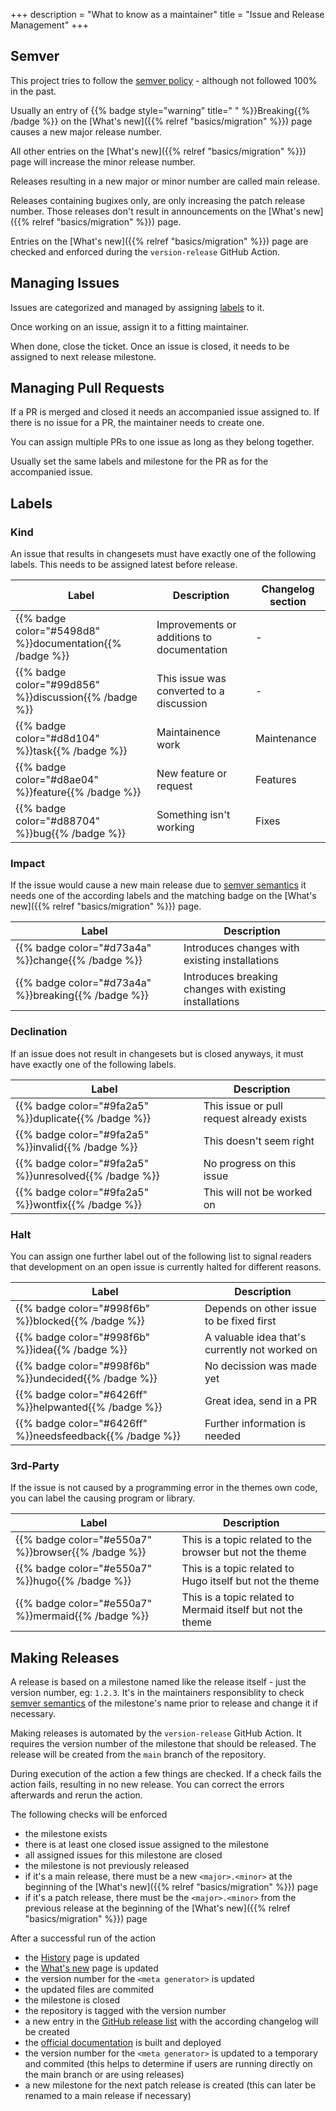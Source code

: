 +++
description = "What to know as a maintainer"
title = "Issue and Release Management"
+++

## Semver

This project tries to follow the [semver policy](https://semver.org/) - although not followed 100% in the past.

Usually an entry of {{% badge style="warning" title=" " %}}Breaking{{% /badge %}} on the [What's new]({{% relref "basics/migration" %}}) page causes a new major release number.

All other entries on the [What's new]({{% relref "basics/migration" %}}) page will increase the minor release number.

Releases resulting in a new major or minor number are called main release.

Releases containing bugixes only, are only increasing the patch release number. Those releases don't result in announcements on the [What's new]({{% relref "basics/migration" %}}) page.

Entries on the [What's new]({{% relref "basics/migration" %}}) page are checked and enforced during the `version-release` GitHub Action.

## Managing Issues

Issues are categorized and managed by assigning [labels](#labels) to it.

Once working on an issue, assign it to a fitting maintainer.

When done, close the ticket. Once an issue is closed, it needs to be assigned to next release milestone.

## Managing Pull Requests

If a PR is merged and closed it needs an accompanied issue assigned to. If there is no issue for a PR, the maintainer needs to create one.

You can assign multiple PRs to one issue as long as they belong together.

Usually set the same labels and milestone for the PR as for the accompanied issue.

## Labels

### Kind

An issue that results in changesets must have exactly one of the following labels. This needs to be assigned latest before release.

| Label                                                    | Description                                | Changelog section |
|----------------------------------------------------------|--------------------------------------------|-------------------|
| {{% badge color="#5498d8" %}}documentation{{% /badge %}} | Improvements or additions to documentation | -                 |
| {{% badge color="#99d856" %}}discussion{{% /badge %}}    | This issue was converted to a discussion   | -                 |
| {{% badge color="#d8d104" %}}task{{% /badge %}}          | Maintainence work                          | Maintenance       |
| {{% badge color="#d8ae04" %}}feature{{% /badge %}}       | New feature or request                     | Features          |
| {{% badge color="#d88704" %}}bug{{% /badge %}}           | Something isn't working                    | Fixes             |

### Impact

If the issue would cause a new main release due to [semver semantics](#semver) it needs one of the according labels and the matching badge on the [What's new]({{% relref "basics/migration" %}}) page.

| Label                                               | Description                                             |
|-----------------------------------------------------|---------------------------------------------------------|
| {{% badge color="#d73a4a" %}}change{{% /badge %}}   | Introduces changes with existing installations          |
| {{% badge color="#d73a4a" %}}breaking{{% /badge %}} | Introduces breaking changes with existing installations |

### Declination

If an issue does not result in changesets but is closed anyways, it must have exactly one of the following labels.

| Label                                                 | Description                               |
|-------------------------------------------------------|-------------------------------------------
| {{% badge color="#9fa2a5" %}}duplicate{{% /badge %}}  | This issue or pull request already exists |
| {{% badge color="#9fa2a5" %}}invalid{{% /badge %}}    | This doesn't seem right                   |
| {{% badge color="#9fa2a5" %}}unresolved{{% /badge %}} | No progress on this issue                 |
| {{% badge color="#9fa2a5" %}}wontfix{{% /badge %}}    | This will not be worked on                |

### Halt

You can assign one further label out of the following list to signal readers that development on an open issue is currently halted for different reasons.

| Label                                                    | Description                                             |
|----------------------------------------------------------|---------------------------------------------------------|
| {{% badge color="#998f6b" %}}blocked{{% /badge %}}       | Depends on other issue to be fixed first                |
| {{% badge color="#998f6b" %}}idea{{% /badge %}}          | A valuable idea that's currently not worked on          |
| {{% badge color="#998f6b" %}}undecided{{% /badge %}}     | No decission was made yet                               |
| {{% badge color="#6426ff" %}}helpwanted{{% /badge %}}    | Great idea, send in a PR                                |
| {{% badge color="#6426ff" %}}needsfeedback{{% /badge %}} | Further information is needed                           |

### 3rd-Party

If the issue is not caused by a programming error in the themes own code, you can label the causing program or library.

| Label                                              | Description                                                 |
|----------------------------------------------------|-------------------------------------------------------------|
| {{% badge color="#e550a7" %}}browser{{% /badge %}} | This is a topic related to the browser but not the theme    |
| {{% badge color="#e550a7" %}}hugo{{% /badge %}}    | This is a topic related to Hugo itself but not the theme    |
| {{% badge color="#e550a7" %}}mermaid{{% /badge %}} | This is a topic related to Mermaid itself but not the theme |

## Making Releases

A release is based on a milestone named like the release itself - just the version number, eg: `1.2.3`. It's in the maintainers responsiblity to check [semver semantics](#semver) of the milestone's name prior to release and change it if necessary.

Making releases is automated by the `version-release` GitHub Action. It requires the version number of the milestone that should be released. The release will be created from the `main` branch of the repository.

During execution of the action a few things are checked. If a check fails the action fails, resulting in no new release. You can correct the errors afterwards and rerun the action.

The following checks will be enforced

- the milestone exists
- there is at least one closed issue assigned to the milestone
- all assigned issues for this milestone are closed
- the milestone is not previously released
- if it's a main release, there must be a new `<major>.<minor>` at the beginning of the [What's new]({{% relref "basics/migration" %}}) page
- if it's a patch release, there must be the `<major>.<minor>` from the previous release at the beginning of the [What's new]({{% relref "basics/migration" %}}) page

After a successful run of the action

- the [History](https://mcshelby.github.io/hugo-theme-relearn/basics/history/index.html) page is updated
- the [What's new](https://mcshelby.github.io/hugo-theme-relearn/basics/migration/index.html) page is updated
- the version number for the `<meta generator>` is updated
- the updated files are commited
- the milestone is closed
- the repository is tagged with the version number
- a new entry in the [GitHub release list](https://github.com/McShelby/hugo-theme-relearn/releases) with the according changelog will be created
- the [official documentation](https://mcshelby.github.io/hugo-theme-relearn/index.html) is built and deployed
- the version number for the `<meta generator>` is updated to a temporary and commited (this helps to determine if users are running directly on the main branch or are using releases)
- a new milestone for the next patch release is created (this can later be renamed to a main release if necessary)
